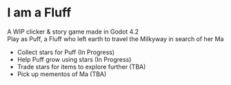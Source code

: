 # I am a Fluff

A WIP clicker & story game made in Godot 4.2  
Play as Puff, a Fluff who left earth to travel the Milkyway in search of her Ma  
- Collect stars for Puff (In Progress)  
- Help Puff grow using stars (In Progress)  
- Trade stars for items to explore further (TBA)  
- Pick up mementos of Ma (TBA)  